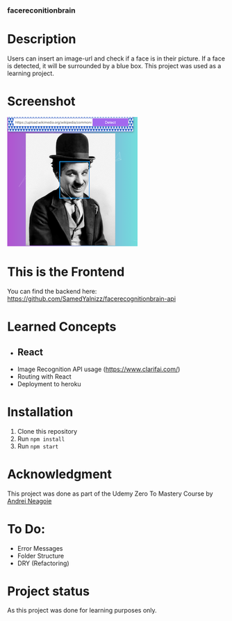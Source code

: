 ### facereconitionbrain

# Description
Users can insert an image-url and check if a face is in their picture. If a face is detected, it will be surrounded by a blue box.
This project was used as a learning project. 

# Screenshot
![screenshot](facedetection_screenshot.png)

# This is the Frontend
You can find the backend here: https://github.com/SamedYalnizz/facerecognitionbrain-api

# Learned Concepts
* ## React 
* Image Recognition API usage (https://www.clarifai.com/)
* Routing with React
* Deployment to heroku

# Installation
1. Clone this repository
2. Run `npm install`
3. Run `npm start`

# Acknowledgment
This project was done as part of the Udemy Zero To Mastery Course by [Andrei Neagoie](https://github.com/aneagoie)

# To Do:
* Error Messages 
* Folder Structure
* DRY (Refactoring) 

# Project status
As this project was done for learning purposes only. 

